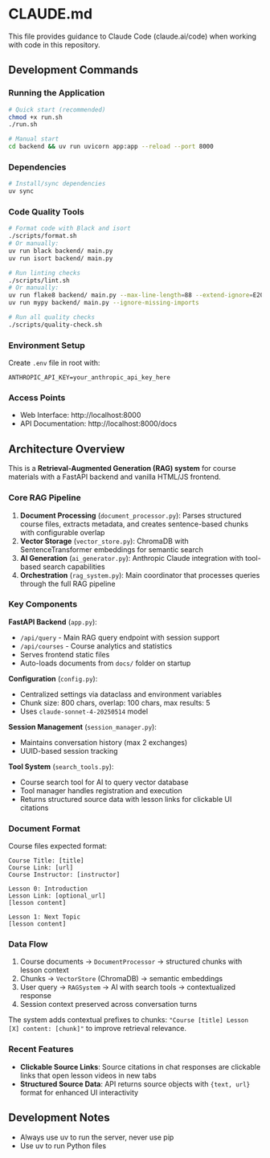 # CLAUDE.md

This file provides guidance to Claude Code (claude.ai/code) when working with code in this repository.

## Development Commands

### Running the Application
```bash
# Quick start (recommended)
chmod +x run.sh
./run.sh

# Manual start
cd backend && uv run uvicorn app:app --reload --port 8000
```

### Dependencies
```bash
# Install/sync dependencies
uv sync
```

### Code Quality Tools
```bash
# Format code with Black and isort
./scripts/format.sh
# Or manually:
uv run black backend/ main.py
uv run isort backend/ main.py

# Run linting checks
./scripts/lint.sh
# Or manually:
uv run flake8 backend/ main.py --max-line-length=88 --extend-ignore=E203,W503
uv run mypy backend/ main.py --ignore-missing-imports

# Run all quality checks
./scripts/quality-check.sh
```

### Environment Setup
Create `.env` file in root with:
```
ANTHROPIC_API_KEY=your_anthropic_api_key_here
```

### Access Points
- Web Interface: http://localhost:8000
- API Documentation: http://localhost:8000/docs

## Architecture Overview

This is a **Retrieval-Augmented Generation (RAG) system** for course materials with a FastAPI backend and vanilla HTML/JS frontend.

### Core RAG Pipeline
1. **Document Processing** (`document_processor.py`): Parses structured course files, extracts metadata, and creates sentence-based chunks with configurable overlap
2. **Vector Storage** (`vector_store.py`): ChromaDB with SentenceTransformer embeddings for semantic search
3. **AI Generation** (`ai_generator.py`): Anthropic Claude integration with tool-based search capabilities
4. **Orchestration** (`rag_system.py`): Main coordinator that processes queries through the full RAG pipeline

### Key Components

**FastAPI Backend** (`app.py`):
- `/api/query` - Main RAG query endpoint with session support
- `/api/courses` - Course analytics and statistics
- Serves frontend static files
- Auto-loads documents from `docs/` folder on startup

**Configuration** (`config.py`):
- Centralized settings via dataclass and environment variables
- Chunk size: 800 chars, overlap: 100 chars, max results: 5
- Uses `claude-sonnet-4-20250514` model

**Session Management** (`session_manager.py`):
- Maintains conversation history (max 2 exchanges)
- UUID-based session tracking

**Tool System** (`search_tools.py`):
- Course search tool for AI to query vector database
- Tool manager handles registration and execution  
- Returns structured source data with lesson links for clickable UI citations

### Document Format
Course files expected format:
```
Course Title: [title]
Course Link: [url]
Course Instructor: [instructor]

Lesson 0: Introduction
Lesson Link: [optional_url]
[lesson content]

Lesson 1: Next Topic
[lesson content]
```

### Data Flow
1. Course documents → `DocumentProcessor` → structured chunks with lesson context
2. Chunks → `VectorStore` (ChromaDB) → semantic embeddings
3. User query → `RAGSystem` → AI with search tools → contextualized response
4. Session context preserved across conversation turns

The system adds contextual prefixes to chunks: `"Course [title] Lesson [X] content: [chunk]"` to improve retrieval relevance.

### Recent Features
- **Clickable Source Links**: Source citations in chat responses are clickable links that open lesson videos in new tabs
- **Structured Source Data**: API returns source objects with `{text, url}` format for enhanced UI interactivity

## Development Notes
- Always use uv to run the server, never use pip
- Use uv to run Python files